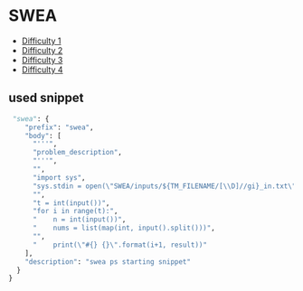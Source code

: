 # SWEA

- [Difficulty 1](d1)
- [Difficulty 2](d2)
- [Difficulty 3](d3)
- [Difficulty 4](d4)

## used snippet

```python
 "swea": {
    "prefix": "swea",
    "body": [
      "'''",
      "problem_description",
      "'''",
      "",
      "import sys",
      "sys.stdin = open(\"SWEA/inputs/${TM_FILENAME/[\\D]//gi}_in.txt\", \"r\")",
      "",
      "t = int(input())",
      "for i in range(t):",
      "    n = int(input())",
      "    nums = list(map(int, input().split()))",
      "",
      "    print(\"#{} {}\".format(i+1, result))"
    ],
    "description": "swea ps starting snippet"
  }
}
```
